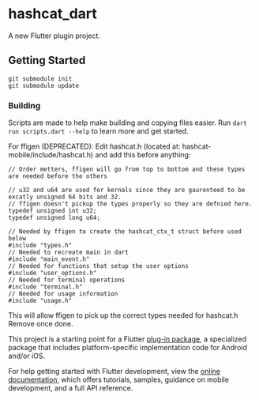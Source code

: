 # hashcat_dart

A new Flutter plugin project.

## Getting Started

```
git submodule init
git submodule update
```

### Building
Scripts are made to help make building and copying files easier. Run `dart run scripts.dart --help` to learn more and get started.

For ffigen (DEPRECATED):
Edit hashcat.h (located at: hashcat-mobile/include/hashcat.h) and add this before anything:
```
// Order metters, ffigen will go from top to bottom and these types are needed before the others

// u32 and u64 are used for kernals since they are gaurenteed to be excatly unsigned 64 bits and 32.
// ffigen doesn't pickup the types properly so they are defnied here.
typedef unsigned int u32;
typedef unsigned long u64;

// Needed by ffigen to create the hashcat_ctx_t struct before used below
#include "types.h"
// Needed to recreate main in dart
#include "main_event.h"
// Needed for functions that setup the user options
#include "user_options.h"
// Needed for terminal operations
#include "terminal.h"
// Needed for usage information
#include "usage.h"
```
This will allow ffigen to pick up the correct types needed for hashcat.h
Remove once done.

This project is a starting point for a Flutter
[plug-in package](https://flutter.dev/developing-packages/),
a specialized package that includes platform-specific implementation code for
Android and/or iOS.

For help getting started with Flutter development, view the
[online documentation](https://flutter.dev/docs), which offers tutorials,
samples, guidance on mobile development, and a full API reference.

